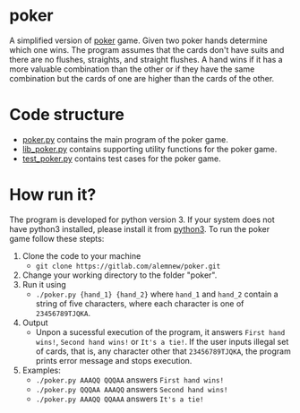 # poker

A simplified version of [poker](https://en.wikipedia.org/wiki/Poker) game. Given two poker hands determine which one wins. The program assumes that the cards don't have suits and there are no flushes, straights, and straight flushes. A hand wins if it has a more valuable combination than the other or if they have the same combination but the cards of one are higher than the cards of the other.

# Code structure 

- [poker.py](poker.py) contains the main program of the poker game. 
- [lib_poker.py](lib_poker.py) contains supporting utility functions for the poker game. 
- [test_poker.py](test_poker.py) contains test cases for the poker game. 

# How run it? 
The program is developed for python version 3.  If your system does not have python3 installed, please install it from [python3](https://www.python.org/downloads/). 
To run the poker game follow these stepts:
1. Clone the code to your machine
    - `git clone https://gitlab.com/alemnew/poker.git`
2. Change your working directory to the folder "poker".
3. Run it using 
    - `./poker.py {hand_1} {hand_2}` where `hand_1` and `hand_2` contain a string of five characters, where each character is one of `23456789TJQKA`. 
4. Output
    - Unpon a sucessful execution of the program, it answers `First hand wins!`, `Second hand wins!` or `It's a tie!`. If the user inputs illegal set of cards, that is, any character other that `23456789TJQKA`, the program prints error message and stops execution. 
5. Examples: 
    - `./poker.py AAAQQ QQQAA` answers `First hand wins!`
    - `./poker.py QQQAA AAAQQ` answers `Second hand wins!`
    - `./poker.py AAAQQ QQAAA` answers `It's a tie!`

    

